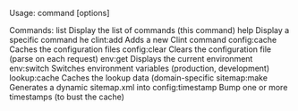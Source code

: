 Usage:
  command [options]

Commands:
  list              Display the list of commands (this command)
  help              Display a specific command he
  clint:add         Adds a new Clint command
  config:cache      Caches the configuration files
  config:clear      Clears the configuration file (parse on each request)
  env:get           Displays the current environment
  env:switch        Switches environment variables (production, development)
  lookup:cache      Caches the lookup data (domain-specific
  sitemap:make      Generates a dynamic sitemap.xml into 
  config:timestamp  Bump one or more timestamps (to bust the cache)
